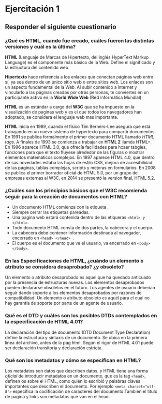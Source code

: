 # Ejercitación 1
## Responder el siguiente cuestionario

### ¿Qué es HTML, cuando fue creado, cuáles fueron las distintas versiones y cuál es la última?

**HTML** (Lenguaje de Marcas de Hipertexto, del inglés HyperText Markup Language) es el componente más básico de la Web. Define el significado y la estructura del contenido web.

**Hipertexto** hace referencia a los enlaces que conectan páginas web entre sí, ya sea dentro de un único sitio web o entre sitios web. Los enlaces son un aspecto fundamental de la Web. Al subir contenido a Internet y vincularlo a las páginas creadas por otras personas, te conviertes en un participante activo en la **World Wide Web** (Red Informática Mundial).

**HTML** es un estándar a cargo del **W3C** que se ha impuesto en la visualización de paginas web y es el que todos los navegadores han adoptado, se considera el lenguaje web mas importante.

**HTML** inicia en 1989, cuando el físico Tim Berners-Lee asegura que está trabajando en un nuevo sistema de hypertexto para compartir documentos. En 1991 se publica formalmente el primer documento HTML llamado *HTML tags*. A finales de 1993 se comienza a trabajar en **HTML 2** llamda HTML+. En 1996 aparece HTML 3.0, que ofrecía facilidades para hcaer tabgles, funciones para que el texto fluyese alrededor de las figuras o mostrar elementos matemáticos complejos. En 1997 aparece HTML 4.0, que dentro de sus novedades estaba las hojas de estilo CSS, mejora de accesibilidad de las páginas, tablas complejas, scripts y mejoras en formularios. En 2008 se publica el primer borrador oficial de HTML 5.0, por un grupo de empresas externas al W3C, en 2014 se presentó la version final, HTML 5.2.

### ¿Cuáles son los principios básicos que el W3C recomienda seguir para la creación de documentos con HTML?

- Un documento HTML comienza con la etiqueta <html>.
- Siempre cerrar las etiquetas pareadas.
- Una pagina web estará contenida dentro de las etiqueras ``<html> y </html>``.
- Todo documento HTML consta de dos partes, la cabecera y el cuerpo.
- La cabecera debe contener información destinada al navegador, encerrado en ``<head> </head> ``.
- El cuerpo es el documento que ve el usuario, va encerrado en ``<body> </body>``.

###  En las Especificaciones de HTML, ¿cuándo un elemento o atributo se considera desaprobado?  ¿y obsoleto?
Un elemento o atributo desaprobado es aquel que ha quedado anticuado por la presencia de estructuras nuevas. Los elementos desaprobados pueden declararse obsoletos en el futuro.  Los agentes de usuario deberían seguir dando soporte a los elementos desaprobados por razones de compatibilidad.
Un elemento o atributo obsoleto es aquél para el cual no hay garantía de soporte por parte de un agente de usuario.

### Qué es el DTD y cuáles son los posibles DTDs contemplados en la especificación de HTML 4.01?

La declaración del tipo de documento (DTD Document Type Declaration) define la estructura y sintaxis de un documento. Se ubica en la primera línea del archivo, antes de la pag html. Según el rigor de HTML 4.01 puede ser declaración transitoria y declaración estricta.

### Qué son los metadatos y cómo se especifican en HTML?

Los metadatos son datos que describen datos, y HTML tiene una forma  *oficial* de introducir metadatos en un documento, que es la tag ``<head>``, definen os sobre el HTML, como quién lo escribió y palabras claves importantes que describen el documento. Por ejemplo ``<meta charset="utf-8">`` especifica la codificación de caracteres del documento.Tambien el titulo de pagina y links son metadatos que van en el head.